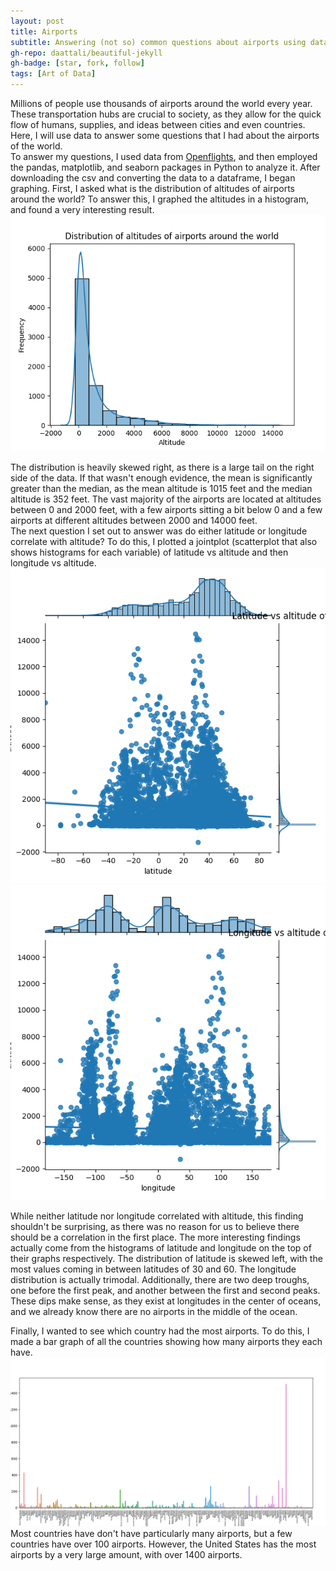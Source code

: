 ```yaml
---
layout: post
title: Airports
subtitle: Answering (not so) common questions about airports using data
gh-repo: daattali/beautiful-jekyll
gh-badge: [star, fork, follow]
tags: [Art of Data]
---
```



Millions of people use thousands of airports around the world every year. These transportation hubs are crucial to society, as they allow for the quick flow of humans, supplies, and ideas between cities and even countries. Here, I will use data to answer some questions that I had about the airports of the world.  
To answer my questions, I used data from [Openflights](https://openflights.org), and then employed the pandas, matplotlib, and seaborn packages in Python to analyze it. After downloading the csv and converting the data to a dataframe, I began graphing. First, I asked what is the distribution of altitudes of airports around the world? To answer this, I graphed the altitudes in a histogram, and found a very interesting result.  
![histogram of airport altitudes](../assets/img/airportaltitude.png)  

The distribution is heavily skewed right, as there is a large tail on the right side of the data. If that wasn't enough evidence, the mean is significantly greater than the median, as the mean altitude is 1015 feet and the median altitude is 352 feet. The vast majority of the airports are located at altitudes between 0 and 2000 feet, with a few airports sitting a bit below 0 and a few airports at different altitudes between 2000 and 14000 feet.  
The next question I set out to answer was do either latitude or longitude correlate with altitude? To do this, I plotted a jointplot (scatterplot that also shows histograms for each variable) of latitude vs altitude and then longitude vs altitude.  
![jointplot of latitude vs altitude](../assets/img/latvsaltjoint.png)  
![jointplot of longitude vs altitude](../assets/img/longvsaltjoint.png)  

While neither latitude nor longitude correlated with altitude, this finding shouldn't be surprising, as there was no reason for us to believe there should be a correlation in the first place. The more interesting findings actually come from the histograms of latitude and longitude on the top of their graphs respectively. The distribution of latitude is skewed left, with the most values coming in between latitudes of 30 and 60. The longitude distribution is actually trimodal. Additionally, there are two deep troughs, one before the first peak, and another between the first and second peaks. These dips make sense, as they exist at longitudes in the center of oceans, and we already know there are no airports in the middle of the ocean.  

Finally, I wanted to see which country had the most airports. To do this, I made a bar graph of all the countries showing how many airports they each have.  
![bar plot of number of airports by country](../assets/img/countryairports.png)  
Most countries have don't have particularly many airports, but a few countries have over 100 airports. However, the United States has the most airports by a very large amount, with over 1400 airports.